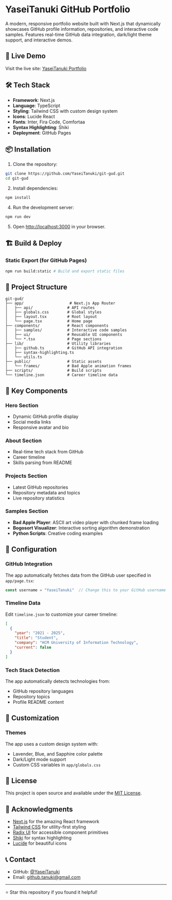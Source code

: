 # YaseiTanuki GitHub Portfolio

A modern, responsive portfolio website built with Next.js that dynamically showcases GitHub profile information, repositories, and interactive code samples. Features real-time GitHub data integration, dark/light theme support, and interactive demos.

## 🚀 Live Demo

Visit the live site: [YaseiTanuki Portfolio](https://yaseitanuki.github.io)

## 🛠️ Tech Stack

- **Framework**: Next.js
- **Language**: TypeScript
- **Styling**: Tailwind CSS with custom design system
- **Icons**: Lucide React
- **Fonts**: Inter, Fira Code, Comfortaa
- **Syntax Highlighting**: Shiki
- **Deployment**: GitHub Pages

## 📦 Installation

1. Clone the repository:
```bash
git clone https://github.com/YaseiTanuki/git-gud.git
cd git-gud
```

2. Install dependencies:
```bash
npm install
```

4. Run the development server:
```bash
npm run dev
```

5. Open [http://localhost:3000](http://localhost:3000) in your browser.

## 🏗️ Build & Deploy

### Static Export (for GitHub Pages)
```bash
npm run build:static # Build and export static files
```

## 📁 Project Structure

```
git-gud/
├── app/                    # Next.js App Router
│   ├── api/               # API routes
│   ├── globals.css        # Global styles
│   ├── layout.tsx         # Root layout
│   └── page.tsx           # Home page
├── components/            # React components
│   ├── samples/           # Interactive code samples
│   ├── ui/                # Reusable UI components
│   └── *.tsx              # Page sections
├── lib/                   # Utility libraries
│   ├── github.ts          # GitHub API integration
│   ├── syntax-highlighting.ts
│   └── utils.ts
├── public/                # Static assets
│   └── frames/            # Bad Apple animation frames
├── scripts/               # Build scripts
└── timeline.json          # Career timeline data
```

## 🎯 Key Components

### Hero Section
- Dynamic GitHub profile display
- Social media links
- Responsive avatar and bio

### About Section
- Real-time tech stack from GitHub
- Career timeline
- Skills parsing from README

### Projects Section
- Latest GitHub repositories
- Repository metadata and topics
- Live repository statistics

### Samples Section
- **Bad Apple Player**: ASCII art video player with chunked frame loading
- **Bogosort Visualizer**: Interactive sorting algorithm demonstration
- **Python Scripts**: Creative coding examples

## 🔧 Configuration

### GitHub Integration
The app automatically fetches data from the GitHub user specified in `app/page.tsx`:
```typescript
const username = "YaseiTanuki"  // Change this to your GitHub username
```

### Timeline Data
Edit `timeline.json` to customize your career timeline:
```json
[
  {
    "year": "2021 - 2025",
    "title": "Student",
    "company": "HCM University of Information Technology",
    "current": false
  }
]
```

### Tech Stack Detection
The app automatically detects technologies from:
- GitHub repository languages
- Repository topics
- Profile README content

## 🎨 Customization

### Themes
The app uses a custom design system with:
- Lavender, Blue, and Sapphire color palette
- Dark/Light mode support
- Custom CSS variables in `app/globals.css`

## 📄 License

This project is open source and available under the [MIT License](LICENSE).

## 🙏 Acknowledgments

- [Next.js](https://nextjs.org/) for the amazing React framework
- [Tailwind CSS](https://tailwindcss.com/) for utility-first styling
- [Radix UI](https://www.radix-ui.com/) for accessible component primitives
- [Shiki](https://shiki.matsu.io/) for syntax highlighting
- [Lucide](https://lucide.dev/) for beautiful icons

## 📞 Contact

- GitHub: [@YaseiTanuki](https://github.com/YaseiTanuki)
- Email: github.tanuki@gmail.com

---

⭐ Star this repository if you found it helpful!

